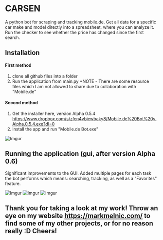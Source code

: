 # CARSEN
A python bot for scraping and tracking mobile.de. Get all data for a specific car make and model directly into a spreadsheet, where you can analyze it. Run the checker to see whether the price has changed since the first search.

## Installation
#### First method
1. clone all github files into a folder  
2. Run the application from main.py
*NOTE - There are some resource files which I am not allowed to share due to collaboration with "Mobile.de"

#### Second method
1. Get the installer here,
version Alpha 0.5.4 
https://www.dropbox.com/s/zfcn4vbiewbaky8/Mobile.de%20Bot%20v.Alpha.0.5.4.exe?dl=0
2. Install the app and run "Mobile.de Bot.exe" 

![Imgur](https://i.imgur.com/yOauWZI.png)

## Running the application (gui, after version Alpha 0.6)
Significant improvements to the GUI. Added multiple pages for each task the bot performs which means: searching, tracking, as well as a "Favorites" feature.

![Imgur](https://i.imgur.com/Ll8Juo3.png)
![Imgur](https://i.imgur.com/oqjOrtH.png)
![Imgur](https://i.imgur.com/E1Deyja.png)

## Thank you for taking a look at my work! Throw an eye on my website https://markmelnic.com/ to find some of my other projects, or for no reason really :D Cheers!
